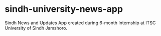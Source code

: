 # sindh-university-news-app
Sindh  News and Updates  App created during 6-month Internship at ITSC University of Sindh Jamshoro.
